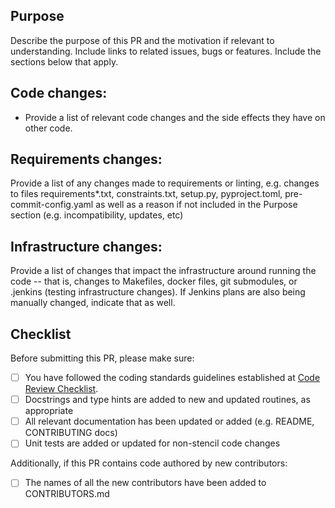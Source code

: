 
## Purpose

Describe the purpose of this PR and the motivation if relevant to understanding. Include links to related issues, bugs or features. Include the sections below that apply.

## Code changes:

- Provide a list of relevant code changes and the side effects they have on other code.

## Requirements changes:
Provide a list of any changes made to requirements or linting, e.g. changes to files requirements*.txt, constraints.txt, setup.py, pyproject.toml, pre-commit-config.yaml as well as a reason if not included in the Purpose section (e.g. incompatibility, updates, etc)

## Infrastructure changes:
Provide a list of changes that impact the infrastructure around running the code -- that is, changes to Makefiles, docker files, git submodules, or .jenkins (testing infrastructure changes). If Jenkins plans are also being manually changed, indicate that as well.

## Checklist
Before submitting this PR, please make sure:

- [ ] You have followed the coding standards guidelines established at [Code Review Checklist](https://paper.dropbox.com/doc/Code-Review-Checklist--BD7zigBMAhMZAPkeNENeuU2UAg-IlsYffZgTwyKEylty7NhY).
- [ ] Docstrings and type hints are added to new and updated routines, as appropriate
- [ ] All relevant documentation has been updated or added (e.g. README, CONTRIBUTING docs)
- [ ] Unit tests are added or updated for non-stencil code changes

Additionally, if this PR contains code authored by new contributors:

- [ ] The names of all the new contributors have been added to CONTRIBUTORS.md
